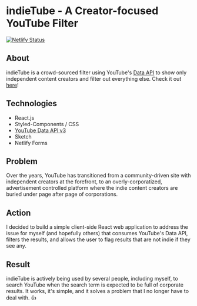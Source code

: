 # indieTube - A Creator-focused YouTube Filter

[![Netlify Status](https://api.netlify.com/api/v1/badges/e73bb3aa-4063-4b5f-bd5a-1745cc9bbf4f/deploy-status)](https://app.netlify.com/sites/indietube/deploys)

## About

indieTube is a crowd-sourced filter using YouTube's [Data API](https://developers.google.com/youtube/v3/) to show only independent content creators and filter out everything else. Check it out [here](www.indietube.netlify.app)!

## Technologies

-   React.js
-   Styled-Components / CSS
-   [YouTube Data API v3](https://developers.google.com/youtube/v3/)
-   Sketch
-   Netlify Forms

## Problem

Over the years, YouTube has transitioned from a community-driven site with independent creators at the forefront, to an overly-corporatized, advertisement controlled platform where the indie content creators are buried under page after page of corporations.

## Action

I decided to build a simple client-side React web application to address the issue for myself (and hopefully others) that consumes YouTube's Data API, filters the results, and allows the user to flag results that are not indie if they see any.

## Result

indieTube is actively being used by several people, including myself, to search YouTube when the search term is expected to be full of corporate results. It works, it's simple, and it solves a problem that I no longer have to deal with. 👍
